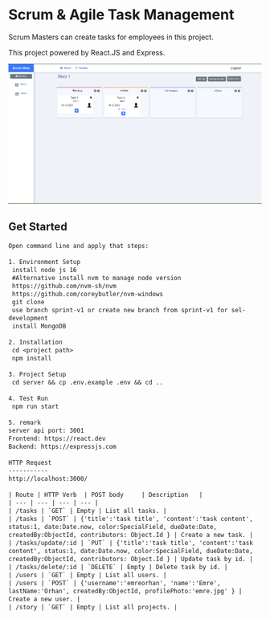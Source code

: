 # Scrum & Agile Task Management

Scrum Masters can create tasks for employees in this project.

This project powered by React.JS and Express.

<img width="1372" alt="Screen Shot 2023-12-04 at 20 48 22" src="client\public\assets\img\Capture.PNG">


Get Started
-----------

```
Open command line and apply that steps:

1. Environment Setup
 install node js 16
 #Alternative install nvm to manage node version
 https://github.com/nvm-sh/nvm
 https://github.com/coreybutler/nvm-windows
 git clone 
 use branch sprint-v1 or create new branch from sprint-v1 for sel-development
 install MongoDB

2. Installation
 cd <project path>
 npm install

3. Project Setup
 cd server && cp .env.example .env && cd ..

4. Test Run
 npm run start

5. remark
server api port: 3001
Frontend: https://react.dev
Backend: https://expressjs.com

HTTP Request
-----------
http://localhost:3000/

| Route | HTTP Verb	 | POST body	 | Description	 |
| --- | --- | --- | --- |
| /tasks | `GET` | Empty | List all tasks. |
| /tasks | `POST` | {'title':'task title', 'content':'task content', status:1, date:Date.now, color:SpecialField, dueDate:Date, createdBy:ObjectId, contributors: Object.Id } | Create a new task. |
| /tasks/update/:id | `PUT` | {'title':'task title', 'content':'task content', status:1, date:Date.now, color:SpecialField, dueDate:Date, createdBy:ObjectId, contributors: Object.Id } | Update task by id. |
| /tasks/delete/:id | `DELETE` | Empty | Delete task by id. |
| /users | `GET` | Empty | List all users. |
| /users | `POST` | {'username':'emreorhan', 'name':'Emre', lastName:'Orhan', createdBy:ObjectId, profilePhoto:'emre.jpg' } | Create a new user. |
| /story | `GET` | Empty | List all projects. |
  



